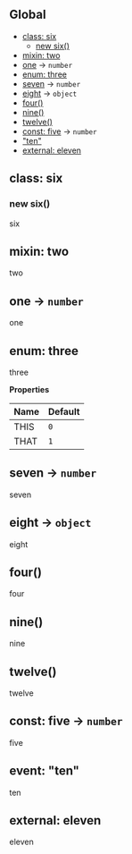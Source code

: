 ## Global
* [class: six](#six)
  * [new six()](#new_six_new)
* [mixin: two](#two)
* [one](#one) → <code>number</code>
* [enum: three](#three)
* [seven](#seven) → <code>number</code>
* [eight](#eight) → <code>object</code>
* [four()](#four)
* [nine()](#nine)
* [twelve()](#twelve)
* [const: five](#five) → <code>number</code>
* ["ten"](#event_ten)
* [external: eleven](#external_eleven)

<a name="six"></a>
## class: six
<a name="new_six_new"></a>
### new six()
six

<a name="two"></a>
## mixin: two
two

<a name="one"></a>
## one → <code>number</code>
one

<a name="three"></a>
## enum: three
three

**Properties**

| Name | Default |
| --- | --- |
| THIS | <code>0</code> | 
| THAT | <code>1</code> | 

<a name="seven"></a>
## seven → <code>number</code>
seven

<a name="eight"></a>
## eight → <code>object</code>
eight

<a name="four"></a>
## four()
four

<a name="nine"></a>
## nine()
nine

<a name="twelve"></a>
## twelve()
twelve

<a name="five"></a>
## const: five → <code>number</code>
five

<a name="event_ten"></a>
## event: "ten"
ten

<a name="external_eleven"></a>
## external: eleven
eleven

